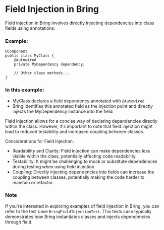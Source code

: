 # Field Injection in Bring

Field injection in Bring involves directly injecting dependencies into class fields using annotations.

### Example:


```
@Component
public class MyClass {
    @Autowired
    private MyDependency dependency;

    // Other class methods...
}

```

### In this example:


- MyClass declares a field dependency annotated with `@Autowired`.
- Bring identifies this annotated field as the injection point and directly injects the MyDependency instance into the field.

Field injection allows for a concise way of declaring dependencies directly within the class. However, it's important to note that field injection might lead to reduced testability and increased coupling between classes.

Considerations for Field Injection:

- Readability and Clarity: Field injection can make dependencies less visible within the class, potentially affecting code readability.
- Testability: It might be challenging to mock or substitute dependencies during testing when using field injection.
- Coupling: Directly injecting dependencies into fields can increase the coupling between classes, potentially making the code harder to maintain or refactor.

### Note

If you're interested in exploring examples of field injection in Bring, you can refer to the test case `BringFieldInjectionTest`.
This tests case typically demonstrates how Bring instantiates classes and injects dependencies through field.